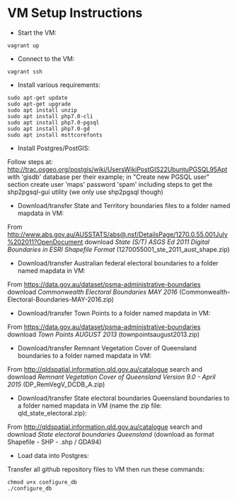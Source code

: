 # VM Setup Instructions

* Start the VM:

``vagrant up``

* Connect to the VM:

``vagrant ssh``

* Install various requirements:

```
sudo apt-get update
sudo apt-get upgrade
sudo apt install unzip
sudo apt install php7.0-cli
sudo apt install php7.0-pgsql
sudo apt install php7.0-gd
sudo apt install msttcorefonts
```

* Install Postgres/PostGIS:

Follow steps at: http://trac.osgeo.org/postgis/wiki/UsersWikiPostGIS22UbuntuPGSQL95Apt with 'gisdb' database per their example; in "Create new PGSQL user" section create user 'maps' password 'spam' including steps to get the shp2pgsql-gui utility (we only use shp2pgsql though)

* Download/transfer State and Territory boundaries files to a folder named mapdata in VM:

From http://www.abs.gov.au/AUSSTATS/abs@.nsf/DetailsPage/1270.0.55.001July%202011?OpenDocument download *State (S/T) ASGS Ed 2011 Digital Boundaries in ESRI Shapefile Format* (1270055001_ste_2011_aust_shape.zip)

* Download/transfer Australian federal electoral boundaries to a folder named mapdata in VM:

From https://data.gov.au/dataset/psma-administrative-boundaries download *Commonwealth Electoral Boundaries MAY 2016* (Commonwealth-Electoral-Boundaries-MAY-2016.zip)

* Download/transfer Town Points to a folder named mapdata in VM:

From https://data.gov.au/dataset/psma-administrative-boundaries download *Town Points AUGUST 2013* (townpointsaugust2013.zip)

* Download/transfer Remnant Vegetation Cover of Queensland boundaries to a folder named mapdata in VM:

From http://qldspatial.information.qld.gov.au/catalogue search and download *Remnant Vegetation Cover of Queensland Version 9.0 - April 2015* (DP_RemVegV_DCDB_A.zip)

* Download/transfer State electoral boundaries Queensland boundaries to a folder named mapdata in VM (name the zip file: qld_state_electoral.zip):

From http://qldspatial.information.qld.gov.au/catalogue search and download *State electoral boundaries Queensland* (download as format Shapefile - SHP - .shp / GDA94)

* Load data into Postgres:

Transfer all github repository files to VM then run these commands:

```
chmod u+x configure_db
./configure_db
```
